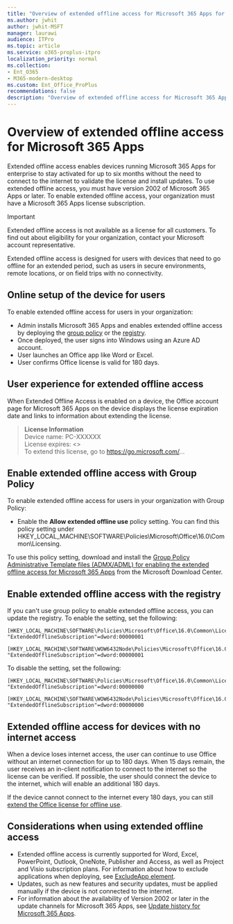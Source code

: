 ```yaml
---
title: "Overview of extended offline access for Microsoft 365 Apps for enterprise"
ms.author: jwhit
author: jwhit-MSFT
manager: laurawi
audience: ITPro
ms.topic: article
ms.service: o365-proplus-itpro
localization_priority: normal
ms.collection: 
- Ent_O365
- M365-modern-desktop
ms.custom: Ent_Office_ProPlus
recommendations: false
description: "Overview of extended offline access for Microsoft 365 Apps."
---
```


# Overview of extended offline access for Microsoft 365 Apps

Extended offline access enables devices running Microsoft 365 Apps for enterprise to stay activated for up to six months without the need to connect to the internet to validate the license and install updates. To use extended offline access, you must have version 2002 of Microsoft 365 Apps or later. To enable extended offline access, your organization must have a Microsoft 365 Apps license subscription.

> [!IMPORTANT]
> Extended offline access is not available as a license for all customers. To find out about eligibility for your organization, contact your Microsoft account representative.

Extended offline access is designed for users with devices that need to go offline for an extended period, such as users in secure environments, remote locations, or on field trips with no connectivity. 

## Online setup of the device for users

To enable extended offline access for users in your organization:
- Admin installs Microsoft 365 Apps and enables extended offline access by deploying the [group policy](#enable-extended-offline-access-with-group-policy) or the [registry](#enable-extended-offline-access-with-the-registry).
- Once deployed, the user signs into Windows using an Azure AD account.
- User launches an Office app like Word or Excel.
- User confirms Office license is valid for 180 days.

## User experience for extended offline access

When Extended Offline Access is enabled on a device, the Office account page for Microsoft 365 Apps on the device displays the license expiration date and links to information about extending the license.

> **License Information**  
Device name: PC-XXXXXX  
License expires: <<date>>  
To extend this license, go to https://go.microsoft.com/...  


## Enable extended offline access with Group Policy

To enable extended offline access for users in your organization with Group Policy:

- Enable the **Allow extended offline use** policy setting. You can find this policy setting under HKEY_LOCAL_MACHINE\SOFTWARE\Policies\Microsoft\Office\16.0\Common\Licensing.

To use this policy setting, download and install the [Group Policy Administrative Template files (ADMX/ADML) for enabling the extended offline access for Microsoft 365 Apps](https://download.microsoft.com/download/5/6/c/56ce6724-dbdf-4794-819c-470077b6f6b0/Group_Policy.zip) from the Microsoft Download Center.

## Enable extended offline access with the registry

If you can't use group policy to enable extended offline access, you can update the registry. To enable the setting, set the following:

```console
[HKEY_LOCAL_MACHINE\SOFTWARE\Policies\Microsoft\Office\16.0\Common\Licensing]
"ExtendedOfflineSubscription"=dword:00000001
    
[HKEY_LOCAL_MACHINE\SOFTWARE\WOW6432Node\Policies\Microsoft\Office\16.0\Common\Licensing]
"ExtendedOfflineSubscription"=dword:00000001
```

To disable the setting, set the following:

```console
[HKEY_LOCAL_MACHINE\SOFTWARE\Policies\Microsoft\Office\16.0\Common\Licensing]
"ExtendedOfflineSubscription"=dword:00000000
    
[HKEY_LOCAL_MACHINE\SOFTWARE\WOW6432Node\Policies\Microsoft\Office\16.0\Common\Licensing]
"ExtendedOfflineSubscription"=dword:00000000
```

## Extended offline access for devices with no internet access

When a device loses internet access, the user can continue to use Office without an internet connection for up to 180 days.  When 15 days remain, the user receives an in-client notification to connect to the internet so the license can be verified. If possible, the user should connect the device to the internet, which will enable an additional 180 days. 

If the device cannot connect to the internet every 180 days, you can still [extend the Office license for offline use](https://support.microsoft.com/office/extend-your-office-license-for-offline-use-06de5162-e230-4ce6-83bb-e6f06190a8f5).

## Considerations when using extended offline access

- Extended offline access is currently supported for Word, Excel, PowerPoint, Outlook, OneNote, Publisher and Access, as well as Project and Visio subscription plans. For information about how to exclude applications when deploying, see [ExcludeApp element](office-deployment-tool-configuration-options.md#excludeapp-element). 
- Updates, such as new features and security updates, must be applied manually if the device is not connected to the internet.
- For information about the availability of Version 2002 or later in the update channels for Microsoft 365 Apps, see [Update history for Microsoft 365 Apps](/officeupdates/update-history-office365-proplus-by-date).